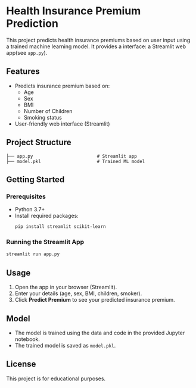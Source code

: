 # Health Insurance Premium Prediction

This project predicts health insurance premiums based on user input using a trained machine learning model. It provides a interface: a Streamlit web app(see `app.py`).

## Features
- Predicts insurance premium based on:
  - Age
  - Sex
  - BMI
  - Number of Children
  - Smoking status
- User-friendly web interface (Streamlit)

## Project Structure
```
├── app.py                        # Streamlit app
├── model.pkl                     # Trained ML model

```

## Getting Started

### Prerequisites
- Python 3.7+
- Install required packages:
  ```bash
  pip install streamlit scikit-learn
  ```

### Running the Streamlit App
```bash
streamlit run app.py
```

## Usage
1. Open the app in your browser (Streamlit).
2. Enter your details (age, sex, BMI, children, smoker).
3. Click **Predict Premium** to see your predicted insurance premium.

## Model
- The model is trained using the data and code in the provided Jupyter notebook.
- The trained model is saved as `model.pkl`.

## License
This project is for educational purposes.
